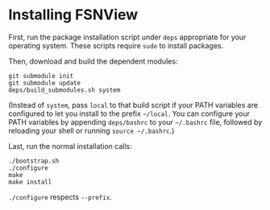 # Installing FSNView

First, run the package installation script under `deps` appropriate for your operating system.  These scripts require `sudo` to install packages.

Then, download and build the dependent modules:

    git submodule init
    git submodule update
    deps/build_submodules.sh system

(Instead of `system`, pass `local` to that build script if your PATH variables are configured to let you install to the prefix `~/local`.  You can configure your PATH variables by appending `deps/bashrc` to your `~/.bashrc` file, followed by reloading your shell or running `source ~/.bashrc`.)

Last, run the normal installation calls:

    ./bootstrap.sh
    ./configure
    make
    make install

`./configure` respects `--prefix`.
